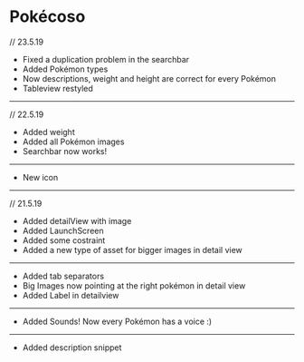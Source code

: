# Pokécoso
// 23.5.19
- Fixed a duplication problem in the searchbar
- Added Pokémon types
- Now descriptions, weight and height are correct for every Pokémon
- Tableview restyled

---


// 22.5.19
- Added weight
- Added all Pokémon images
- Searchbar now works!

___

- New icon

---

// 21.5.19
- Added detailView with image
- Added LaunchScreen
- Added some costraint
- Added a new type of asset for bigger images in detail view
___

- Added tab separators
- Big Images now pointing at the right pokémon in detail view
- Added Label in detailview

___

- Added Sounds! Now every Pokémon has a voice :)

___

- Added description snippet

